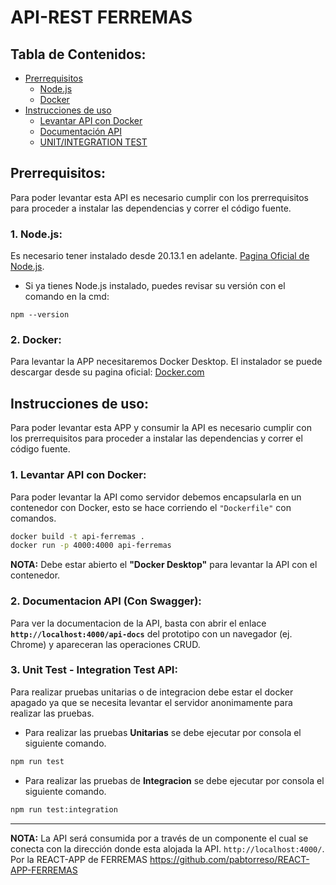 
# API-REST FERREMAS

## Tabla de Contenidos:

- [Prerrequisitos](#uno)
    - [Node.js](#dos)
    - [Docker](#tres)
- [Instrucciones de uso](#cuatro)
    - [Levantar API con Docker](#cinco)
    - [Documentación API](#seis)
    - [UNIT/INTEGRATION TEST](#siete)

<a id="uno"></a>
## Prerrequisitos:
Para poder levantar esta API es necesario cumplir con los prerrequisitos para proceder a instalar las dependencias y correr el código fuente.
<a id="dos"></a>
### 1. Node.js:
Es necesario tener instalado desde 20.13.1 en adelante.
[Pagina Oficial de Node.js](https://nodejs.org/en/download).

- Si ya tienes Node.js instalado, puedes revisar su versión con el comando en la cmd:
```
npm --version
```
<a id="tres"></a>
### 2. Docker:
Para levantar la APP necesitaremos Docker Desktop. El instalador se puede descargar desde su pagina oficial: [Docker.com](https://www.docker.com/products/docker-desktop/)
<a id="cuatro"></a>
## Instrucciones de uso: <a name="instrucciones"></a>
Para poder levantar esta APP y consumir la API es necesario cumplir con los prerrequisitos para proceder a instalar las dependencias y correr el código fuente.
<a id="cinco"></a>
### 1. Levantar API con Docker:
Para poder levantar la API como servidor debemos encapsularla en un contenedor con Docker, esto se hace corriendo el `"Dockerfile"` con comandos.

```bash
docker build -t api-ferremas .
docker run -p 4000:4000 api-ferremas
```

**NOTA:** Debe estar abierto el **"Docker Desktop"** para levantar la API con el contenedor.
<a id="seis"></a>

### 2. Documentacion API (Con Swagger): 
Para ver la documentacion de la API, basta con abrir el enlace **`http://localhost:4000/api-docs`** del prototipo con un navegador (ej. Chrome) y apareceran las operaciones CRUD.


<a id="siete"></a>

### 3. Unit Test - Integration Test API: 
Para realizar pruebas unitarias o de integracion debe estar el docker apagado ya que se necesita levantar el servidor anonimamente para realizar las pruebas.

- Para realizar las pruebas **Unitarias** se debe ejecutar por consola el siguiente comando. 
```cmd
npm run test
```

- Para realizar las pruebas de **Integracion** se debe ejecutar por consola el siguiente comando. 
```cmd
npm run test:integration
```

---

**NOTA:** La API será consumida por a través de un componente el cual se conecta con la dirección donde esta alojada la API.
`http://localhost:4000/`. Por la REACT-APP de FERREMAS https://github.com/pabtorreso/REACT-APP-FERREMAS